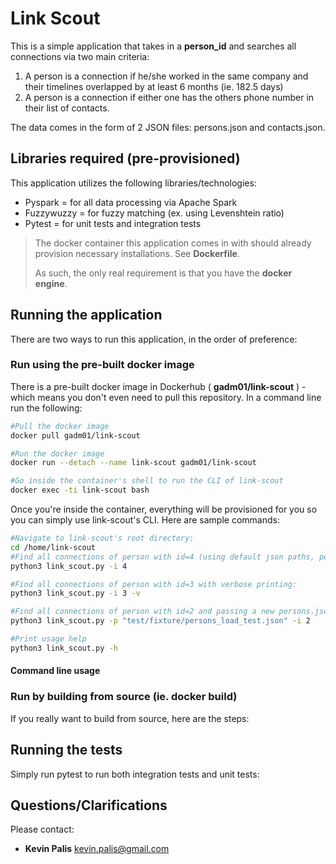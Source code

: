 # Link Scout #

This is a simple application that takes in a **person_id** and searches all connections via two main criteria:

1. A person is a connection if he/she worked in the same company and their timelines overlapped by at least 6 months (ie. 182.5 days)
2. A person is a connection if either one has the others phone number in their list of contacts.

The data comes in the form of 2 JSON files: persons.json and contacts.json.

## Libraries required (pre-provisioned)

This application utilizes the following libraries/technologies:

- Pyspark = for all data processing via Apache Spark 
- Fuzzywuzzy = for fuzzy matching (ex. using Levenshtein ratio)
- Pytest = for unit tests and integration tests

> The docker container this application comes in with should already provision necessary installations. See **Dockerfile**.
>
> As such, the only real requirement is that you have the **docker engine**.

## Running the application

There are two ways to run this application, in the order of preference:

### Run using the pre-built docker image

There is a pre-built docker image in Dockerhub ( **gadm01/link-scout** ) - which means you don't even need to pull this repository. In a command line run the following:

```bash  
#Pull the docker image
docker pull gadm01/link-scout

#Run the docker image
docker run --detach --name link-scout gadm01/link-scout

#Go inside the container's shell to run the CLI of link-scout
docker exec -ti link-scout bash
```
Once you're inside the container, everything will be provisioned for you so you can simply use link-scout's CLI. Here are sample commands:

```bash  
#Navigate to link-scout's root directory:
cd /home/link-scout
#Find all connections of person with id=4 (using default json paths, persons.json and contacts.json):
python3 link_scout.py -i 4

#Find all connections of person with id=3 with verbose printing:
python3 link_scout.py -i 3 -v

#Find all connections of person with id=2 and passing a new persons.json file:
python3 link_scout.py -p "test/fixture/persons_load_test.json" -i 2

#Print usage help
python3 link_scout.py -h
```

#### Command line usage

### Run by building from source (ie. docker build)

If you really want to build from source, here are the steps:

## Running the tests

Simply run pytest to run both integration tests and unit tests:

## Questions/Clarifications ###
Please contact:

* **Kevin Palis** <kevin.palis@gmail.com>